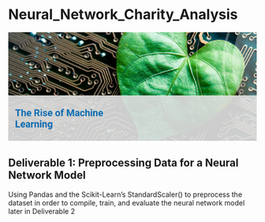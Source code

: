 # Neural_Network_Charity_Analysis

<p align="center"><img class="centerImage" src="https://github.com/dalejandri/Neural_Network_Charity_Analysis/blob/main/Resources/1.PNG" /></p>

## Deliverable 1: Preprocessing Data for a Neural Network Model

Using  Pandas and the Scikit-Learn’s StandardScaler() to preprocess the dataset in order to compile, train, and evaluate the neural network model later in Deliverable 2
